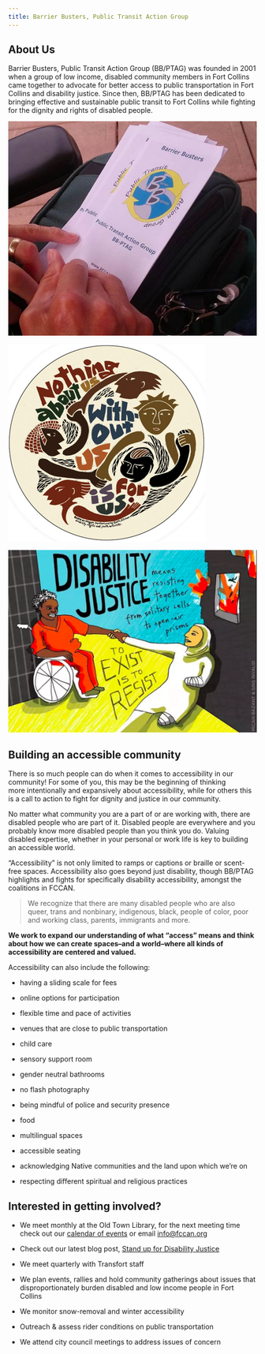 ```yaml
---
title: Barrier Busters, Public Transit Action Group
---
```

  ## About Us


  Barrier Busters, Public Transit Action Group (BB/PTAG) was founded in 2001 when a group of low income, disabled community members in Fort Collins came together to advocate for better access to public transportation in Fort Collins and disability justice. Since then, BB/PTAG has been dedicated to bringing effective and sustainable public transit to Fort Collins while fighting for the dignity and rights of disabled people.


  ![](/media/bb-ptag-photo.png "* BB-PTAG outreach")


  ![](/media/nothing-about-us-without-us.jpg "Nothing About us, without us@")


  ![](/media/disjus.png "Disability Justice")


  ## Building an accessible community


  There is so much people can do when it comes to accessibility in our community! For some of you, this may be the beginning of thinking more intentionally and expansively about accessibility, while for others this is a call to action to fight for dignity and justice in our community.


  No matter what community you are a part of or are working with, there are disabled people who are part of it. Disabled people are everywhere and you probably know more disabled people than you think you do. Valuing disabled expertise, whether in your personal or work life is key to building an accessible world.


  “Accessibility” is not only limited to ramps or captions or braille or scent-free spaces. Accessibility also goes beyond just disability, though BB/PTAG highlights and fights for specifically disability accessibility, amongst the coalitions in FCCAN.


  > We recognize that there are many disabled people who are also queer, trans and nonbinary, indigenous, black, people of color, poor and working class, parents, immigrants and more.


  **We work to expand our understanding of what “access” means and think about how we can create spaces–and a world–where all kinds of accessibility are centered and valued.**


  Accessibility can also include the following:


  * having a sliding scale for fees

  * online options for participation

  * flexible time and pace of activities

  * venues that are close to public transportation

  * child care

  * sensory support room

  * gender neutral bathrooms

  * no flash photography

  * being mindful of police and security presence

  * food

  * multilingual spaces

  * accessible seating

  * acknowledging Native communities and the land upon which we’re on

  * respecting different spiritual and religious practices


  ## Interested in getting involved?


  * We meet monthly at the Old Town Library, for the next meeting time check out our [calendar of events](http://fccan.org/calendar/) or email info@fccan.org

  * Check out our latest blog post, [Stand up for Disability Justice](http://fccan.org/uncategorized/stand-up-for-public-transportation-in-fort-collins/)

  * We meet quarterly with Transfort staff

  * We plan events, rallies and hold community gatherings about issues that disproportionately burden disabled and low income people in Fort Collins

  * We monitor snow-removal and winter accessibility

  * Outreach & assess rider conditions on public transportation

  * We attend city council meetings to address issues of concern